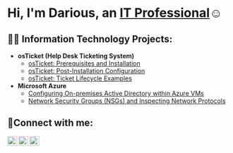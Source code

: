 
<h1>Hi, I'm Darious, an <a href="https://linkedin.com/in/Josh">IT Professional</a>☺</h1>

<h2>👨‍💻 Information Technology Projects:</h2>

- <b>osTicket (Help Desk Ticketing System)</b>
  - [osTicket: Prerequisites and Installation](https://github.com/dariousharris/osticket-prereqs)
  - [osTicket: Post-Installation Configuration](https://github.com/dariousharris/post-install-config)
  - [osTicket: Ticket Lifecycle Examples](https://github.com/dariousharris/ticket-lifecycle)
- <b>Microsoft Azure</b>
  - [Configuring On-premises Active Directory within Azure VMs](https://github.com/dariousharris/configure-ad)
  - [Network Security Groups (NSGs) and Inspecting Network Protocols](https://github.com/dariousharris/azure-network-protocols)

<h2>🤳Connect with me:</h2>

[<img align="left" alt="Josh | Twitter" width="22px" src="https://cdn.jsdelivr.net/npm/simple-icons@v3/icons/twitter.svg" />][twitter]
[<img align="left" alt="Josh | LinkedIn" width="22px" src="https://cdn.jsdelivr.net/npm/simple-icons@v3/icons/linkedin.svg" />][linkedin]
[<img align="left" alt="Josh | Instagram" width="22px" src="https://cdn.jsdelivr.net/npm/simple-icons@v3/icons/instagram.svg" />][instagram]

[twitter]: https://twitter.com/Josh
[instagram]: https://www.instagram.com/Josh
[linkedin]: https://linkedin.com/in/Josh
